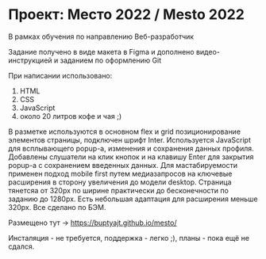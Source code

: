 # Проект: Место 2022 / Mesto 2022
В рамках обучения по направлению Веб-разработчик

Задание получено в виде макета в Figma и дополнено видео-инструкцией и заданием по оформлению Git

При написании использовано:
1. HTML
2. CSS
3. JavaScript
4. около 20 литров кофе и чая ;)

В разметке используются в основном flex и grid позиционирование элементов страницы, подключен шрифт Inter. Используется JavaScript для всплывающего popup-а, изменения и сохранения данных профиля. Добавлены слушатели на клик кнопок и на клавишу Enter для закрытия popup-а с сохранением введенных данных. Для мастабируемости применен подход mobile first путем медиазапросов на ключевые расширения в сторону увеличения до модели desktop. Страница тянетсяа от 320px по ширине практически до бесконечности по заданию до 1280px. Есть небольшая адаптация для расширения меньше 320px. Все сделано по БЭМ.



Размещено тут -> https://buptyajt.github.io/mesto/

Инсталяция - не требуется, поддержка - легко ;), планы - пока ещё не сдался.
